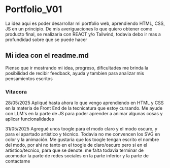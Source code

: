 # Portfolio_V01

La idea aqui es poder desarrollar mi portfolio web, aprendiendo HTML, CSS, JS en un principio. 
De mis averiguaciones lo que quiero obtener como producto final, se realizaria con REACT y/o Tailwind, todavia debo ir mas a profundidad sobre que se puede hacer

## Mi idea con el readme.md
Pienso que ir mostrando mi idea, progreso, dificultades me brinda la posibilidad de recibir feedback, ayuda y tambien para analizar mis pensamientos escritos

### Vitacora
28/05/2025
Apliqué hasta ahora lo que vengo aprendiendo en HTML y CSS en la materia de Front End de la tecnicatura que estoy cursando. Me ayude con LLM's en la parte de JS para poder aprender a animar algunas cosas y aplicar funcionalidades

31/05/2025
Agregué unos toogle para el modo claro y el modo oscuro, y para el apartado artistico y técnico. Todavia no me convencen los SVG en color y la animación. Me gustaria que los toogle tengan escrito el nombre del modo, por ahi no tanto en el toogle de claro/oscuro pero si en el artistico/tecnico, para que se denote.
me falta todavia terminar de acomodar la parte de redes sociales en la parte inferior y la parte de contactame